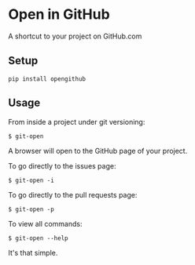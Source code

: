 # Open in GitHub

A shortcut to your project on GitHub.com

## Setup

    pip install opengithub

## Usage
From inside a project under git versioning:

    $ git-open

A browser will open to the GitHub page of your project.

To go directly to the issues page:

    $ git-open -i

To go directly to the pull requests page:

    $ git-open -p

To view all commands:

    $ git-open --help

It's that simple.

